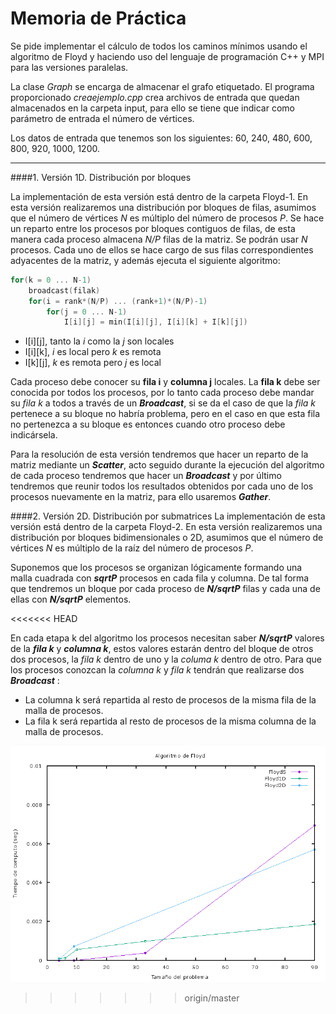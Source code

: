 Memoria de Práctica
===================

Se pide implementar el cálculo de todos los caminos mínimos usando el algoritmo de Floyd y haciendo uso del lenguaje de programación C++ y MPI para las versiones paralelas.

La clase *Graph* se encarga de almacenar el grafo etiquetado.
El programa proporcionado *creaejemplo.cpp*  crea archivos de entrada que quedan almacenados en la carpeta input, para ello se tiene que indicar como parámetro de entrada el número de vértices.

Los datos de entrada que tenemos son los siguientes: 60, 240, 480, 600, 800, 920, 1000, 1200.

----------

####1. Versión 1D. Distribución por bloques

La implementación de esta versión está dentro de la carpeta Floyd-1.
En esta versión realizaremos una distribución por bloques de filas, asumimos que el número de vértices *N* es múltiplo del número de procesos *P*.
Se hace un reparto entre los procesos por bloques contiguos de filas, de esta manera cada proceso almacena *N/P* filas de la matriz.
Se podrán usar *N* procesos. Cada uno de ellos se hace cargo de sus filas correspondientes adyacentes de la matriz, y además ejecuta el siguiente algoritmo:

```c++
for(k = 0 ... N-1)
	broadcast(filak)
	for(i = rank*(N/P) ... (rank+1)*(N/P)-1)
		for(j = 0 ... N-1)
			I[i][j] = min(I[i][j], I[i][k] + I[k][j])
```

 - I[i][j],  tanto la *i* como la *j* son locales
 - I[i][k],  *i* es local pero *k* es remota
 - I[k][j],  *k* es remota pero *j* es local

Cada proceso debe conocer su **fila i** y **columna j** locales.
La **fila k** debe ser conocida por todos los procesos, por lo tanto cada proceso debe mandar su *fila k* a todos a través de un ***Broadcast***,  si se da el caso de que la *fila k* pertenece a su bloque no habría problema, pero en el caso en que esta fila no pertenezca a su bloque es entonces cuando otro proceso debe indicársela.

Para la resolución de esta versión tendremos que hacer un reparto de la matriz mediante un ***Scatter***,  acto seguido durante la ejecución del algoritmo de cada proceso tendremos que hacer un ***Broadcast*** y por último tendremos que reunir todos los resultados obtenidos por cada uno de los procesos nuevamente en la matriz, para ello usaremos ***Gather***.


####2. Versión 2D. Distribución por submatrices
La implementación de esta versión está dentro de la carpeta Floyd-2.
En esta versión realizaremos una distribución por bloques bidimensionales o 2D, asumimos que el número de vértices *N* es múltiplo de la raíz del número de procesos *P*.

Suponemos que los procesos se organizan lógicamente formando una malla cuadrada con ***sqrtP*** procesos en cada fila y columna. De tal forma que tendremos un bloque por cada proceso de ***N/sqrtP*** filas y cada una de ellas con ***N/sqrtP*** elementos.

<<<<<<< HEAD

En cada etapa k del algoritmo los procesos necesitan saber ***N/sqrtP*** valores de la ***fila k*** y ***columna k***, estos valores estarán dentro del bloque de otros dos procesos, la *fila k* dentro de uno y la *columa k* dentro de otro. Para que los procesos conozcan la *columna k* y *fila k* tendrán que realizarse dos ***Broadcast*** :

 - La columna k será repartida al resto de procesos de la misma fila de la malla de procesos.
 - La fila k será repartida al resto de procesos de la misma columna de la malla de procesos.

![graficaP1](./grafica.png)
>>>>>>> origin/master

